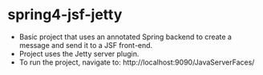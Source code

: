 # spring4-jsf-jetty
* Basic project that uses an annotated Spring backend to create a message and send it to a JSF front-end.
* Project uses the Jetty server plugin.
* To run the project, navigate to: http://localhost:9090/JavaServerFaces/
